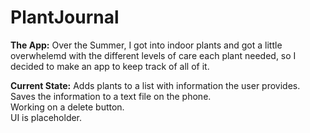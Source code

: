 # PlantJournal
<b>The App:</b> Over the Summer, I got into indoor plants and got a little overwhelemd with the different levels of care each plant needed, so I decided to make an app to keep track of all of it.

<b>Current State:</b> Adds plants to a list with information the user provides. <br>
Saves the information to a text file on the phone.<br>
Working on a delete button.<br>
UI is placeholder.
